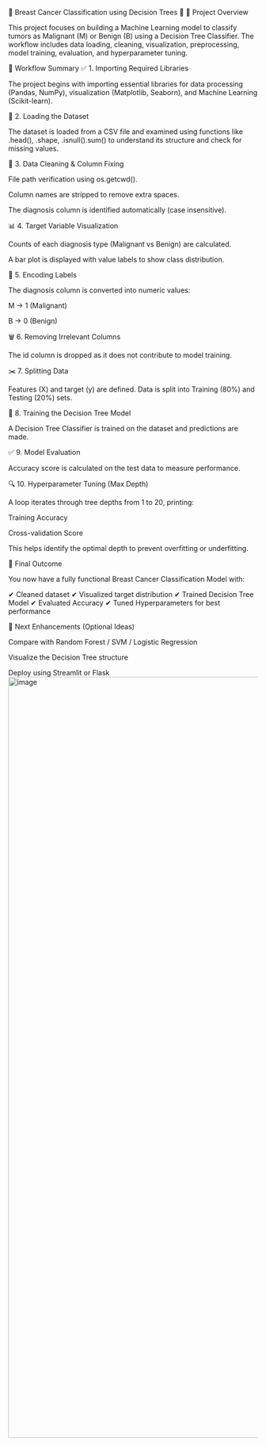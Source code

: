 🧠 Breast Cancer Classification using Decision Trees 🚀
📌 Project Overview

This project focuses on building a Machine Learning model to classify tumors as Malignant (M) or Benign (B) using a Decision Tree Classifier. The workflow includes data loading, cleaning, visualization, preprocessing, model training, evaluation, and hyperparameter tuning.

📂 Workflow Summary
✅ 1. Importing Required Libraries

The project begins with importing essential libraries for data processing (Pandas, NumPy), visualization (Matplotlib, Seaborn), and Machine Learning (Scikit-learn).

📁 2. Loading the Dataset

The dataset is loaded from a CSV file and examined using functions like .head(), .shape, .isnull().sum() to understand its structure and check for missing values.

🧹 3. Data Cleaning & Column Fixing

File path verification using os.getcwd().

Column names are stripped to remove extra spaces.

The diagnosis column is identified automatically (case insensitive).

📊 4. Target Variable Visualization

Counts of each diagnosis type (Malignant vs Benign) are calculated.

A bar plot is displayed with value labels to show class distribution.

🔢 5. Encoding Labels

The diagnosis column is converted into numeric values:

M → 1 (Malignant)

B → 0 (Benign)

🗑 6. Removing Irrelevant Columns

The id column is dropped as it does not contribute to model training.

✂️ 7. Splitting Data

Features (X) and target (y) are defined.
Data is split into Training (80%) and Testing (20%) sets.

🌳 8. Training the Decision Tree Model

A Decision Tree Classifier is trained on the dataset and predictions are made.

✅ 9. Model Evaluation

Accuracy score is calculated on the test data to measure performance.

🔍 10. Hyperparameter Tuning (Max Depth)

A loop iterates through tree depths from 1 to 20, printing:

Training Accuracy

Cross-validation Score

This helps identify the optimal depth to prevent overfitting or underfitting.

🏁 Final Outcome

You now have a fully functional Breast Cancer Classification Model with:

✔ Cleaned dataset
✔ Visualized target distribution
✔ Trained Decision Tree Model
✔ Evaluated Accuracy
✔ Tuned Hyperparameters for best performance

🌟 Next Enhancements (Optional Ideas)

Compare with Random Forest / SVM / Logistic Regression

Visualize the Decision Tree structure

Deploy using Streamlit or Flask
<img width="1024" height="1536" alt="image" src="https://github.com/user-attachments/assets/2fdc4d4d-7a9e-4580-a2ce-5f9008d922ef" />
